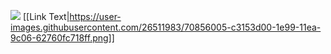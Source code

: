 ![](https://user-images.githubusercontent.com/26511983/70856005-c3153d00-1e99-11ea-9c06-62760fc718ff.png)
[[Link Text|https://user-images.githubusercontent.com/26511983/70856005-c3153d00-1e99-11ea-9c06-62760fc718ff.png]]
